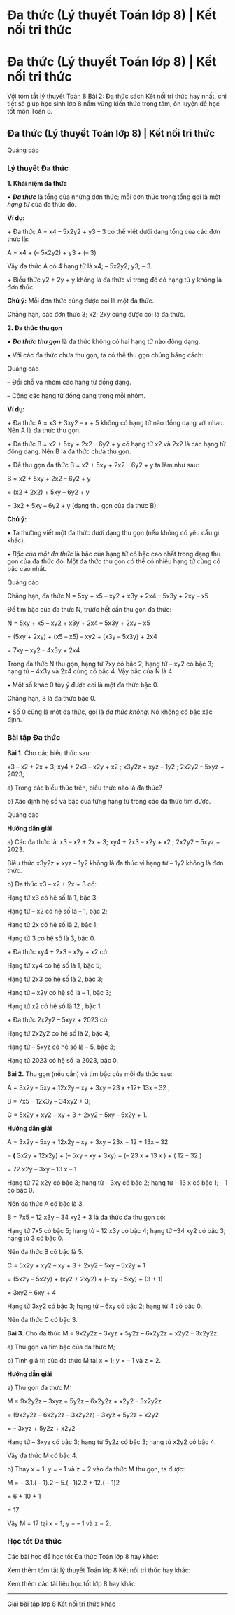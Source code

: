 # Đa thức (Lý thuyết Toán lớp 8) | Kết nối tri thức

# Đa thức (Lý thuyết Toán lớp 8) | Kết nối tri thức

Với tóm tắt lý thuyết Toán 8 Bài 2: Đa thức sách Kết nối tri thức hay nhất, chi tiết sẽ giúp học sinh lớp 8 nắm vững kiến thức trọng tâm, ôn luyện để học tốt môn Toán 8.

## Đa thức (Lý thuyết Toán lớp 8) | Kết nối tri thức

Quảng cáo

### **Lý thuyết Đa thức**

**1\. Khái niệm đa thức**

• **_Đa thức_** là tổng của những đơn thức; mỗi đơn thức trong tổng gọi là một _hạng tử_ của đa thức đó.

**Ví dụ:**

\+ Đa thức A = x4 – 5x2y2 \+ y3 – 3 có thể viết dưới dạng tổng của các đơn thức là:

A = x4 \+ (– 5x2y2) + y3 \+ (– 3)

Vậy đa thức A có 4 hạng tử là x4; – 5x2y2; y3; – 3.

\+ Biểu thức y2 \+ 2y + y không là đa thức vì trong đó có hạng tử y không là đơn thức.

**Chú ý:** Mỗi đơn thức cũng được coi là một đa thức.

Chẳng hạn, các đơn thức 3; x2; 2xy cũng được coi là đa thức.

**2\. Đa thức thu gọn**

• **_Đa thức thu gọn_** là đa thức không có hai hạng tử nào đồng dạng.

• Với các đa thức chưa thu gọn, ta có thể thu gọn chúng bằng cách:

Quảng cáo

– Đổi chỗ và nhóm các hạng tử đồng dạng.

– Cộng các hạng tử đồng dạng trong mỗi nhóm.

**Ví dụ:**

\+ Đa thức A = x3 \+ 3xy2 – x + 5 không có hạng tử nào đồng dạng với nhau. Nên A là đa thức thu gọn.

\+ Đa thức B = x2 \+ 5xy + 2x2 – 6y2 \+ y có hạng tử x2 và 2x2 là các hạng tử đồng dạng. Nên B là đa thức chưa thu gọn.

\+ Để thu gọn đa thức B = x2 \+ 5xy + 2x2 – 6y2 \+ y ta làm như sau:

B = x2 \+ 5xy + 2x2 – 6y2 \+ y

= (x2 \+ 2x2) + 5xy – 6y2 \+ y

= 3x2 \+ 5xy – 6y2 \+ y (dạng thu gọn của đa thức B).

**Chú ý:**

• Ta thường viết một đa thức dưới dạng thu gọn (nếu không có yêu cầu gì khác).

• _Bậc của một đa thức_ là bậc của hạng tử có bậc cao nhất trong dạng thu gọn của đa thức đó. Một đa thức thu gọn có thể có nhiều hạng tử cùng có bậc cao nhất.

Quảng cáo

Chẳng hạn, đa thức N = 5xy + x5 – xy2 \+ x3y + 2x4 – 5x3y + 2xy – x5

Để tìm bậc của đa thức N, trước hết cần thu gọn đa thức:

N = 5xy + x5 – xy2 \+ x3y + 2x4 – 5x3y + 2xy – x5

= (5xy + 2xy) + (x5 – x5) – xy2 \+ (x3y – 5x3y) + 2x4

= 7xy – xy2 – 4x3y + 2x4

Trong đa thức N thu gọn, hạng tử 7xy có bậc 2; hạng tử – xy2 có bậc 3; hạng tử – 4x3y và 2x4 cùng có bậc 4. Vậy bậc của N là 4.

• Một số khác 0 tùy ý được coi là một đa thức bậc 0.

Chẳng hạn, 3 là đa thức bậc 0.

• Số 0 cũng là một đa thức, gọi là _đa thức không_. Nó không có bậc xác định.

### **Bài tập Đa thức**

**Bài 1.** Cho các biểu thức sau: 

x3 – x2 \+ 2x + 3; xy4 \+ 2x3 – x2y + x2 ; x3y2z + xyz – 1y2 ; 2x2y2 – 5xyz + 2023;

a) Trong các biểu thức trên, biểu thức nào là đa thức?

b) Xác định hệ số và bậc của từng hạng tử trong các đa thức tìm được.

Quảng cáo

**Hướng dẫn giải**

a) Các đa thức là: x3 – x2 \+ 2x + 3; xy4 \+ 2x3 – x2y + x2 ; 2x2y2 – 5xyz + 2023.

Biểu thức x3y2z + xyz – 1y2 không là đa thức vì hạng tử – 1y2 không là đơn thức.

b) Đa thức x3 – x2 \+ 2x + 3 có:

Hạng tử x3 có hệ số là 1, bậc 3;

Hạng tử – x2 có hệ số là – 1, bậc 2;

Hạng tử 2x có hệ số là 2, bậc 1;

Hạng tử 3 có hệ số là 3, bậc 0.

\+ Đa thức xy4 \+ 2x3 – x2y + x2 có:

Hạng tử xy4 có hệ số là 1, bậc 5;

Hạng tử 2x3 có hệ số là 2, bậc 3;

Hạng tử – x2y có hệ số là – 1, bậc 3;

Hạng tử x2 có hệ số là 12 , bậc 1.

\+ Đa thức 2x2y2 – 5xyz + 2023 có:

Hạng tử 2x2y2 có hệ số là 2, bậc 4;

Hạng tử – 5xyz có hệ số là – 5, bậc 3;

Hạng tử 2023 có hệ số là 2023, bậc 0.

**Bài 2.** Thu gọn (nếu cần) và tìm bậc của mỗi đa thức sau:

A = 3x2y – 5xy + 12x2y – xy + 3xy – 23 x +12\+ 13x – 32 ;

B = 7x5 – 12x3y – 34xy2 \+ 3;

C = 5x2y + xy2 – xy + 3 + 2xy2 – 5xy – 5x2y + 1.

**Hướng dẫn giải**

A = 3x2y – 5xy + 12x2y – xy + 3xy – 23x + 12 \+ 13x – 32

**= (** 3x2y + 12x2y) + (– 5xy – xy + 3xy) + (– 23 x + 13 x ) + ( 12 – 32 )

= 72 x2y – 3xy – 13 x – 1

Hạng tử 72 x2y có bậc 3; hạng tử – 3xy có bậc 2; hạng tử – 13 x có bậc 1; – 1 có bậc 0.

Nên đa thức A có bậc là 3.

B = 7x5 – 12 x3y – 34 xy2 \+ 3 là đa thức đa thu gọn có:

Hạng tử 7x5 có bậc 5; hạng tử – 12 x3y có bậc 4; hạng tử –34 xy2 có bậc 3; hạng tử 3 có bậc 0.

Nên đa thức B có bậc là 5.

C = 5x2y + xy2 – xy + 3 + 2xy2 – 5xy – 5x2y + 1

= (5x2y – 5x2y) + (xy2 \+ 2xy2) + (– xy – 5xy) + (3 + 1)

= 3xy2 – 6xy + 4

Hạng tử 3xy2 có bậc 3; hạng tử – 6xy có bậc 2; hạng tử 4 có bậc 0.

Nên đa thức C có bậc 3.

**Bài 3.** Cho đa thức M = 9x2y2z – 3xyz + 5y2z – 6x2y2z + x2y2 – 3x2y2z.

a) Thu gọn và tìm bậc của đa thức M;

b) Tính giá trị của đa thức M tại x = 1; y = – 1 và z = 2.

**Hướng dẫn giải**

a) Thu gọn đa thức M:

M = 9x2y2z – 3xyz + 5y2z – 6x2y2z + x2y2 – 3x2y2z

= (9x2y2z – 6x2y2z – 3x2y2z) – 3xyz + 5y2z + x2y2

= – 3xyz + 5y2z + x2y2

Hạng tử – 3xyz có bậc 3; hạng tử 5y2z có bậc 3; hạng tử x2y2 có bậc 4.

Vậy đa thức M có bậc 4.

b) Thay x = 1; y = – 1 và z = 2 vào đa thức M thu gọn, ta được:

M = – 3.1.( – 1).2 + 5.(– 1)2.2 + 12.( – 1)2

= 6 + 10 + 1

= 17

Vậy M = 17 tại x = 1; y = – 1 và z = 2.

### **Học tốt Đa thức**

Các bài học để học tốt Đa thức Toán lớp 8 hay khác:

Xem thêm tóm tắt lý thuyết Toán lớp 8 Kết nối tri thức hay khác:

Xem thêm các tài liệu học tốt lớp 8 hay khác:

* * *

Giải bài tập lớp 8 Kết nối tri thức khác
